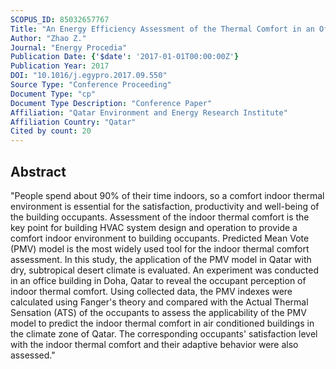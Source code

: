```yaml
---
SCOPUS_ID: 85032657767
Title: "An Energy Efficiency Assessment of the Thermal Comfort in an Office building"
Author: "Zhao Z."
Journal: "Energy Procedia"
Publication Date: {'$date': '2017-01-01T00:00:00Z'}
Publication Year: 2017
DOI: "10.1016/j.egypro.2017.09.550"
Source Type: "Conference Proceeding"
Document Type: "cp"
Document Type Description: "Conference Paper"
Affiliation: "Qatar Environment and Energy Research Institute"
Affiliation Country: "Qatar"
Cited by count: 20
---
```


## Abstract
"People spend about 90% of their time indoors, so a comfort indoor thermal environment is essential for the satisfaction, productivity and well-being of the building occupants. Assessment of the indoor thermal comfort is the key point for building HVAC system design and operation to provide a comfort indoor environment to building occupants. Predicted Mean Vote (PMV) model is the most widely used tool for the indoor thermal comfort assessment. In this study, the application of the PMV model in Qatar with dry, subtropical desert climate is evaluated. An experiment was conducted in an office building in Doha, Qatar to reveal the occupant perception of indoor thermal comfort. Using collected data, the PMV indexes were calculated using Fanger's theory and compared with the Actual Thermal Sensation (ATS) of the occupants to assess the applicability of the PMV model to predict the indoor thermal comfort in air conditioned buildings in the climate zone of Qatar. The corresponding occupants' satisfaction level with the indoor thermal comfort and their adaptive behavior were also assessed."
